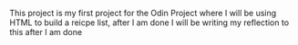 This project is my first project for the Odin Project where I will be using HTML to build a reicpe list, after I am done I will be writing my reflection to this after I am done
